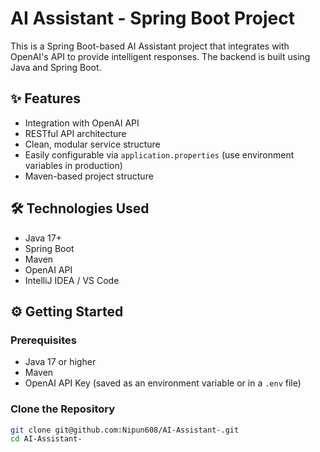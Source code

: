 # AI Assistant - Spring Boot Project

This is a Spring Boot-based AI Assistant project that integrates with OpenAI's API to provide intelligent responses. The backend is built using Java and Spring Boot.

## ✨ Features

- Integration with OpenAI API
- RESTful API architecture
- Clean, modular service structure
- Easily configurable via `application.properties` (use environment variables in production)
- Maven-based project structure

## 🛠 Technologies Used

- Java 17+
- Spring Boot
- Maven
- OpenAI API
- IntelliJ IDEA / VS Code

## ⚙️ Getting Started

### Prerequisites

- Java 17 or higher
- Maven
- OpenAI API Key (saved as an environment variable or in a `.env` file)

### Clone the Repository

```bash
git clone git@github.com:Nipun608/AI-Assistant-.git
cd AI-Assistant-
